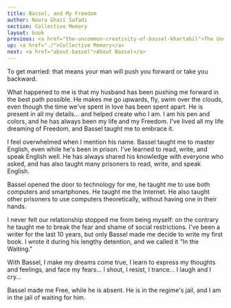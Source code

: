 ```yaml
---
title: Bassel, and My Freedom
author: Noura Ghazi Safadi
section: Collective Memory
layout: book
previous: <a href="the-uncommon-creativity-of-bassel-khartabil">The Uncommon Creativity of Bassel Khartabil</a>
up: <a href="./">Collective Memory</a>
next: <a href="about-bassel">About Bassel</a>
---
```


To get married: that means your man will push you forward or take you
backward.

What happened to me is that my husband has been pushing me forward in
the best path possible. He makes me go upwards, fly, swim over the
clouds, even though the time we've spent in love has been spent
apart. He is present in all my details... and helped create who I
am. I am his pen and colors, and he has always been my life and my
Freedom. I've lived all my life dreaming of Freedom, and Bassel taught
me to embrace it.

I feel overwhelmed when I mention his name. Bassel taught me to master
English, even while he's been in prison. I've learned to read, write,
and speak English well. He has always shared his knowledge with
everyone who asked, and has also taught many prisoners to read, write,
and speak English.

Bassel opened the door to technology for me, he taught me to use both
computers and smartphones. He taught me the Internet. He also taught
other prisoners to use computers theoretically, without having one in
their hands.

I never felt our relationship stopped me from being myself: on the
contrary he taught me to break the fear and shame of social
restrictions. I've been a writer for the last 10 years, but only
Bassel made me decide to write my first book. I wrote it during his
lengthy detention, and we called it "In the Waiting."

With Bassel, I make my dreams come true, I learn to express my
thoughts and feelings, and face my fears... I shout, I resist, I
trance... I laugh and I cry...

Bassel made me Free, while he is absent. He is in the regime's jail,
and I am in the jail of waiting for him.
